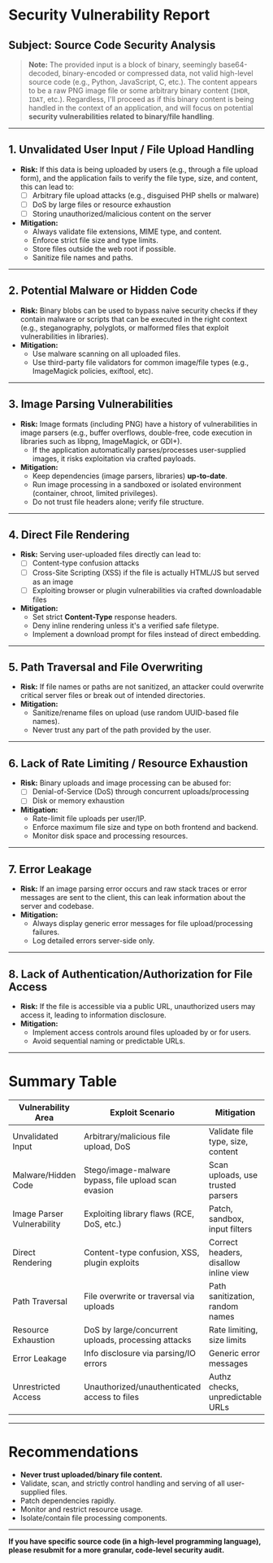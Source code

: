 # Security Vulnerability Report

## Subject: Source Code Security Analysis

> **Note:** The provided input is a block of binary, seemingly base64-decoded, binary-encoded or compressed data, not valid high-level source code (e.g., Python, JavaScript, C, etc.). The content appears to be a raw PNG image file or some arbitrary binary content (`IHDR`, `IDAT`, etc.). Regardless, I'll proceed as if this binary content is being handled in the context of an application, and will focus on potential **security vulnerabilities related to binary/file handling**.

---

## 1. **Unvalidated User Input / File Upload Handling**
- **Risk:** If this data is being uploaded by users (e.g., through a file upload form), and the application fails to verify the file type, size, and content, this can lead to:
    - [ ] Arbitrary file upload attacks (e.g., disguised PHP shells or malware)
    - [ ] DoS by large files or resource exhaustion
    - [ ] Storing unauthorized/malicious content on the server
- **Mitigation:** 
    - Always validate file extensions, MIME type, and content.
    - Enforce strict file size and type limits.
    - Store files outside the web root if possible.
    - Sanitize file names and paths.

---

## 2. **Potential Malware or Hidden Code**
- **Risk:** Binary blobs can be used to bypass naive security checks if they contain malware or scripts that can be executed in the right context (e.g., steganography, polyglots, or malformed files that exploit vulnerabilities in libraries).
- **Mitigation:**
    - Use malware scanning on all uploaded files.
    - Use third-party file validators for common image/file types (e.g., ImageMagick policies, exiftool, etc).

---

## 3. **Image Parsing Vulnerabilities**
- **Risk:** Image formats (including PNG) have a history of vulnerabilities in image parsers (e.g., buffer overflows, double-free, code execution in libraries such as libpng, ImageMagick, or GDI+).
    - If the application automatically parses/processes user-supplied images, it risks exploitation via crafted payloads.
- **Mitigation:**
    - Keep dependencies (image parsers, libraries) **up-to-date**.
    - Run image processing in a sandboxed or isolated environment (container, chroot, limited privileges).
    - Do not trust file headers alone; verify file structure.

---

## 4. **Direct File Rendering**
- **Risk:** Serving user-uploaded files directly can lead to:
    - [ ] Content-type confusion attacks
    - [ ] Cross-Site Scripting (XSS) if the file is actually HTML/JS but served as an image
    - [ ] Exploiting browser or plugin vulnerabilities via crafted downloadable files
- **Mitigation:**
    - Set strict **Content-Type** response headers.
    - Deny inline rendering unless it's a verified safe filetype.
    - Implement a download prompt for files instead of direct embedding.

---

## 5. **Path Traversal and File Overwriting**
- **Risk:** If file names or paths are not sanitized, an attacker could overwrite critical server files or break out of intended directories.
- **Mitigation:**
    - Sanitize/rename files on upload (use random UUID-based file names).
    - Never trust any part of the path provided by the user.

---

## 6. **Lack of Rate Limiting / Resource Exhaustion**
- **Risk:** Binary uploads and image processing can be abused for:
    - [ ] Denial-of-Service (DoS) through concurrent uploads/processing
    - [ ] Disk or memory exhaustion
- **Mitigation:**
    - Rate-limit file uploads per user/IP.
    - Enforce maximum file size and type on both frontend and backend.
    - Monitor disk space and processing resources.

---

## 7. **Error Leakage**
- **Risk:** If an image parsing error occurs and raw stack traces or error messages are sent to the client, this can leak information about the server and codebase.
- **Mitigation:**
    - Always display generic error messages for file upload/processing failures.
    - Log detailed errors server-side only.

---

## 8. **Lack of Authentication/Authorization for File Access**
- **Risk:** If the file is accessible via a public URL, unauthorized users may access it, leading to information disclosure.
- **Mitigation:**
    - Implement access controls around files uploaded by or for users.
    - Avoid sequential naming or predictable URLs.

---

# **Summary Table**

| Vulnerability Area         | Exploit Scenario                                                    | Mitigation                             |
|---------------------------|---------------------------------------------------------------------|----------------------------------------|
| Unvalidated Input         | Arbitrary/malicious file upload, DoS                                | Validate file type, size, content      |
| Malware/Hidden Code       | Stego/image-malware bypass, file upload scan evasion                | Scan uploads, use trusted parsers      |
| Image Parser Vulnerability| Exploiting library flaws (RCE, DoS, etc.)                           | Patch, sandbox, input filters          |
| Direct Rendering          | Content-type confusion, XSS, plugin exploits                        | Correct headers, disallow inline view  |
| Path Traversal            | File overwrite or traversal via uploads                             | Path sanitization, random names        |
| Resource Exhaustion       | DoS by large/concurrent uploads, processing attacks                 | Rate limiting, size limits             |
| Error Leakage             | Info disclosure via parsing/IO errors                               | Generic error messages                 |
| Unrestricted Access       | Unauthorized/unauthenticated access to files                        | Authz checks, unpredictable URLs       |

---

# **Recommendations**

- **Never trust uploaded/binary file content.**
- Validate, scan, and strictly control handling and serving of all user-supplied files.
- Patch dependencies rapidly.
- Monitor and restrict resource usage.
- Isolate/contain file processing components.

---

**If you have specific source code (in a high-level programming language), please resubmit for a more granular, code-level security audit.**